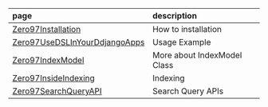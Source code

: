 | **page** | **description** |
|:---------|:----------------|
| [Zero97Installation](Zero97Installation.md) | How to installation |
| [Zero97UseDSLInYourDdjangoApps](Zero97UseDSLInYourDdjangoApps.md) | Usage Example   |
| [Zero97IndexModel](Zero97IndexModel.md) | More about IndexModel Class |
| [Zero97InsideIndexing](Zero97InsideIndexing.md) | Indexing        |
| [Zero97SearchQueryAPI](Zero97SearchQueryAPI.md) | Search Query APIs |
